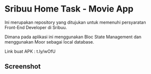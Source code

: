 # Sribuu Home Task - Movie App

Ini merupakan repository yang ditujukan untuk memenuhi persyaratan Front-End Developer di Sribuu.

Dimana pada aplikasi ini menggunakan Bloc State Management dan menggunakan Moor sebagai local database.

Link buat APK : t.ly/wOfU

## Screenshot
